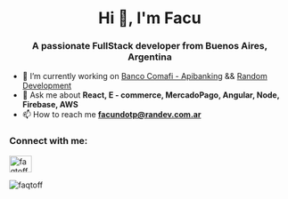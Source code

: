 
<h1 align="center">Hi 👋, I'm Facu</h1>
<h3 align="center">A passionate FullStack developer from Buenos Aires, Argentina</h3>

- 🔭 I’m currently working on [Banco Comafi - Apibanking](https://www.comafi.com.ar/apibanking/) && [Random Development](https://randev.com.ar)
- 💬 Ask me about **React, E - commerce, MercadoPago, Angular, Node, Firebase, AWS**
- 📫 How to reach me **facundotp@randev.com.ar**

<h3 align="left">Connect with me:</h3>
<p align="left">
<a href="https://linkedin.com/in/faqtoff" target="blank"><img align="center" src="https://raw.githubusercontent.com/rahuldkjain/github-profile-readme-generator/master/src/images/icons/Social/linked-in-alt.svg" alt="faqtoff" height="30" width="40" /></a>
</p>

<p><img align="left" src="https://github-readme-stats.vercel.app/api/top-langs?username=faqtoff&show_icons=true&locale=en&layout=compact" alt="faqtoff" /></p>

